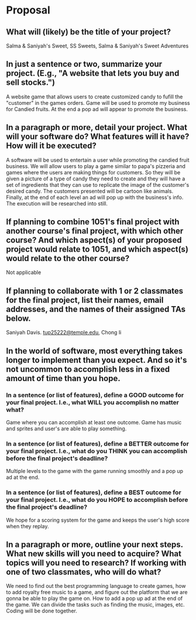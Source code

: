 # Proposal

## What will (likely) be the title of your project?

Salma & Saniyah's Sweet, SS Sweets, Salma & Saniyah's Sweet Adventures 

## In just a sentence or two, summarize your project. (E.g., "A website that lets you buy and sell stocks.")

A website game that allows users to create customized candy to fufill the "customer" in the games orders. Game will be used to promote my business for Candied fruits. At the end a pop ad will appear to promote the business. 


## In a paragraph or more, detail your project. What will your software do? What features will it have? How will it be executed?

A software will be used to entertain a user while promoting the candied fruit business. We will allow users to play a game similar to papa's pizzeria and games where the users are making things for customers. So they will be given a picture of a type of candy they need to create and they will have a set of ingredients that they can use to replicate the image of the customer's desired candy. The customers presented will be cartoon like animals. Finally, at the end of each level an ad will pop up with the business's info. The execution will be researched into still.

## If planning to combine 1051's final project with another course's final project, with which other course? And which aspect(s) of your proposed project would relate to 1051, and which aspect(s) would relate to the other course?

Not applicable 

## If planning to collaborate with 1 or 2 classmates for the final project, list their names, email addresses, and the names of their assigned TAs below.

Saniyah Davis. tup25222@temple.edu, Chong li

## In the world of software, most everything takes longer to implement than you expect. And so it's not uncommon to accomplish less in a fixed amount of time than you hope.

### In a sentence (or list of features), define a GOOD outcome for your final project. I.e., what WILL you accomplish no matter what?

Game where you can accomplish at least one outcome. Game has music and sprites and user's are able to play something. 

### In a sentence (or list of features), define a BETTER outcome for your final project. I.e., what do you THINK you can accomplish before the final project's deadline?

Multiple levels to the game with the game running smoothly and a pop up ad at the end. 

### In a sentence (or list of features), define a BEST outcome for your final project. I.e., what do you HOPE to accomplish before the final project's deadline?

We hope for a scoring system for the game and keeps the user's high score when they replay. 

## In a paragraph or more, outline your next steps. What new skills will you need to acquire? What topics will you need to research? If working with one of two classmates, who will do what?

We need to find out the best programming language to create games, how to add royalty free music to a game, and figure out the platform that we are gonna be able to play the game on. How to add a pop up ad at the end of the game. We can divide the tasks such as finding the music, images, etc. Coding will be done together. 

